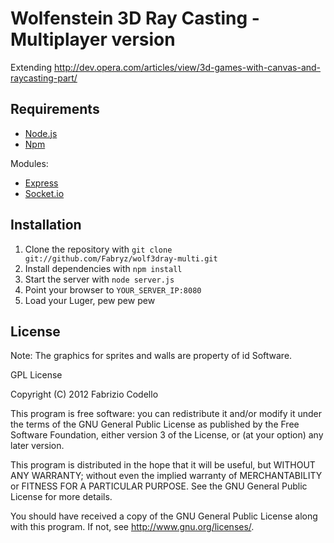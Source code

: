 Wolfenstein 3D Ray Casting - Multiplayer version
==============

Extending http://dev.opera.com/articles/view/3d-games-with-canvas-and-raycasting-part/

Requirements
------------

* [Node.js](http://nodejs.org/)
* [Npm](http://npmjs.org/)

Modules:

* [Express](http://expressjs.com/)
* [Socket.io](http://socket.io/)

Installation
------------

1. Clone the repository with ``git clone git://github.com/Fabryz/wolf3dray-multi.git``
2. Install dependencies with ``npm install``
3. Start the server with ``node server.js``
4. Point your browser to ``YOUR_SERVER_IP:8080``
5. Load your Luger, pew pew pew

License
-------

Note: The graphics for sprites and walls are property of id Software.

GPL License

Copyright (C) 2012 Fabrizio Codello

This program is free software: you can redistribute it and/or modify
it under the terms of the GNU General Public License as published by
the Free Software Foundation, either version 3 of the License, or
(at your option) any later version.

This program is distributed in the hope that it will be useful,
but WITHOUT ANY WARRANTY; without even the implied warranty of
MERCHANTABILITY or FITNESS FOR A PARTICULAR PURPOSE.  See the
GNU General Public License for more details.

You should have received a copy of the GNU General Public License
along with this program.  If not, see <http://www.gnu.org/licenses/>.